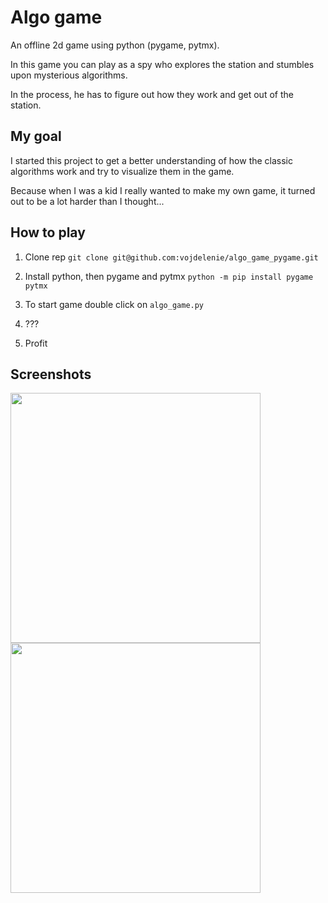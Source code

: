 # Algo game
An offline 2d game using python (pygame, pytmx).

In this game you can play as a spy who explores the station and stumbles upon mysterious algorithms.

In the process, he has to figure out how they work and get out of the station.

## My goal
I started this project to get a better understanding of how the classic algorithms work and try to visualize them in the game.

Because when I was a kid I really wanted to make my own game, it turned out to be a lot harder than I thought...

## How to play 
1. Clone rep
``` git clone git@github.com:vojdelenie/algo_game_pygame.git ```

2. Install python, then pygame and pytmx
``` python -m pip install pygame pytmx ```

3. To start game double click on ``` algo_game.py ```

4. ???

5. Profit

## Screenshots
<img src="https://user-images.githubusercontent.com/99661101/235114658-ec8397cc-5706-4d4f-8f7e-38dee520a819.png" width="400"> <img src="https://user-images.githubusercontent.com/99661101/235114778-3ff241b5-e7b5-46e4-87d9-8c399068bcc0.png" width="400"> 
